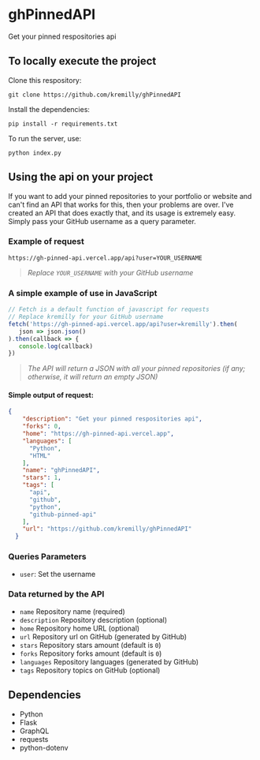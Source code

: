 # ghPinnedAPI

Get your pinned respositories api

## To locally execute the project

Clone this respository:

```shell
git clone https://github.com/kremilly/ghPinnedAPI
```

Install the dependencies:

```shell
pip install -r requirements.txt
```

To run the server, use:

```shell
python index.py
```

## Using the api on your project

If you want to add your pinned repositories to your portfolio or website and can't find an API that works for this, then your problems are over. I've created an API that does exactly that, and its usage is extremely easy. Simply pass your GitHub username as a query parameter.

### Example of request

```shell
https://gh-pinned-api.vercel.app/api?user=YOUR_USERNAME
```

> *Replace `YOUR_USERNAME` with your GitHub username*

### A simple example of use in JavaScript

```javascript
// Fetch is a default function of javascript for requests
// Replace kremilly for your GitHub username
fetch('https://gh-pinned-api.vercel.app/api?user=kremilly').then(
   json => json.json()
).then(callback => { 
   console.log(callback) 
})
```

> *The API will return a JSON with all your pinned repositories (if any; otherwise, it will return an empty JSON)*

#### Simple output of request:

```json
{
    "description": "Get your pinned respositories api",
    "forks": 0,
    "home": "https://gh-pinned-api.vercel.app",
    "languages": [
      "Python",
      "HTML"
    ],
    "name": "ghPinnedAPI",
    "stars": 1,
    "tags": [
      "api",
      "github",
      "python",
      "github-pinned-api"
    ],
    "url": "https://github.com/kremilly/ghPinnedAPI"
  }
```

### Queries Parameters

* `user`: Set the username

### Data returned by the API

* `name` Repository name (required)
* `description` Repository description (optional)
* `home` Repository home URL (optional)
* `url` Repository url on GitHub (generated by GitHub)
* `stars` Repository stars amount (default is `0`)
* `forks` Repository forks amount (default is `0`)
* `languages` Repository languages (generated by GitHub)
* `tags` Repository topics on GitHub (optional)

## Dependencies

* Python
* Flask
* GraphQL
* requests
* python-dotenv
